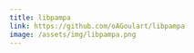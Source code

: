 ```yaml
---
title: libpampa
link: https://github.com/oAGoulart/libpampa
image: /assets/img/libpampa.png
---
```


